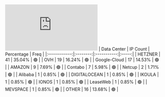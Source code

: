 ![Diagramm](https://github.com/obajay/StateSync-snapshots/blob/main/Projects/BandProtocol/1/README.md)
| Data Center | IP Count | Percentage | Freq |
|:------------:|:--------:|:-----------:|:-----:|
| HETZNER | 41 | 35.04% | 🟢 |
| OVH | 19 | 16.24% | 🟢 |
| Google-Cloud | 17 | 14.53% | 🟢 |
| AMAZON | 9 | 7.69% | 🟢 |
| Contabo | 7 | 5.98% | 🟢 |
| Netcup | 2 | 1.71% | 🟢 |
| Alibaba | 1 | 0.85% | 🟢 |
| DIGITALOCEAN | 1 | 0.85% | 🟢 |
| IKOULA | 1 | 0.85% | 🟢 |
| IONOS | 1 | 0.85% | 🟢 |
| LeaseWeb | 1 | 0.85% | 🟢 |
| MEVSPACE | 1 | 0.85% | 🟢 |
| OTHER | 16 | 13.68% | 🟢 |